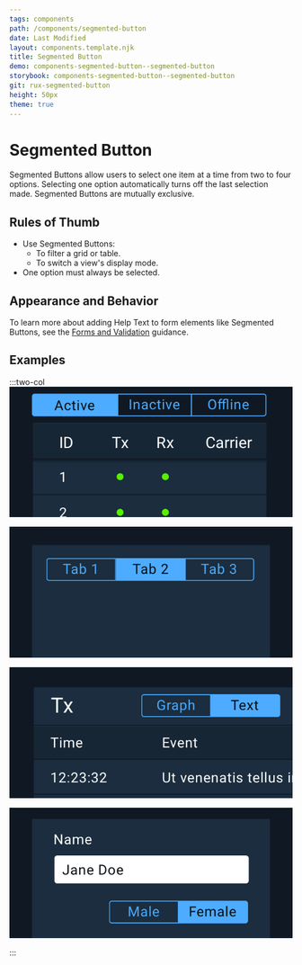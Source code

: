 ```yaml
---
tags: components
path: /components/segmented-button
date: Last Modified
layout: components.template.njk
title: Segmented Button
demo: components-segmented-button--segmented-button
storybook: components-segmented-button--segmented-button
git: rux-segmented-button
height: 50px
theme: true
---
```


# Segmented Button

Segmented Buttons allow users to select one item at a time from two to four options. Selecting one option automatically turns off the last selection made. Segmented Buttons are mutually exclusive.

## Rules of Thumb

- Use Segmented Buttons: 
  - To filter a grid or table. 
  - To switch a view's display mode.
- One option must always be selected.

## Appearance and Behavior

To learn more about adding Help Text to form elements like Segmented Buttons, see the [Forms and Validation](/patterns/forms-and-validation) guidance. 

## Examples

:::two-col
![Do: Use Segmented Buttons to filter an associated table or grid.](/img/components/segmented-button-do-1.png "Do: Use Segmented Buttons to filter an associated table or grid.")

![Don’t: Use Segmented Buttons to switch between separate views. Use Tabs instead.](/img/components/segmented-button-dont-1.png "Don’t: Use Segmented Buttons to switch between separate views. Use Tabs instead.")

![Do: Use Segmented Buttons to switch a view’s display mode.](/img/components/segmented-button-do-2.png "Do: Use Segmented Buttons to switch a view’s display mode.")

![Don’t: Use Segmented Buttons for user input in a form. Use Radio Buttons or Select Menus instead.](/img/components/segmented-button-dont-2.png "Don’t: Use Segmented Buttons for user input in a form. Use Radio Buttons or Select Menus instead.")

:::



